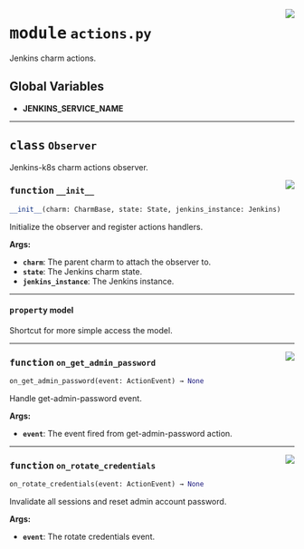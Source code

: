 <!-- markdownlint-disable -->

<a href="../src/actions.py#L0"><img align="right" style="float:right;" src="https://img.shields.io/badge/-source-cccccc?style=flat-square"></a>

# <kbd>module</kbd> `actions.py`
Jenkins charm actions. 

**Global Variables**
---------------
- **JENKINS_SERVICE_NAME**


---

## <kbd>class</kbd> `Observer`
Jenkins-k8s charm actions observer. 

<a href="../src/actions.py#L15"><img align="right" style="float:right;" src="https://img.shields.io/badge/-source-cccccc?style=flat-square"></a>

### <kbd>function</kbd> `__init__`

```python
__init__(charm: CharmBase, state: State, jenkins_instance: Jenkins)
```

Initialize the observer and register actions handlers. 



**Args:**
 
 - <b>`charm`</b>:  The parent charm to attach the observer to. 
 - <b>`state`</b>:  The Jenkins charm state. 
 - <b>`jenkins_instance`</b>:  The Jenkins instance. 


---

#### <kbd>property</kbd> model

Shortcut for more simple access the model. 



---

<a href="../src/actions.py#L34"><img align="right" style="float:right;" src="https://img.shields.io/badge/-source-cccccc?style=flat-square"></a>

### <kbd>function</kbd> `on_get_admin_password`

```python
on_get_admin_password(event: ActionEvent) → None
```

Handle get-admin-password event. 



**Args:**
 
 - <b>`event`</b>:  The event fired from get-admin-password action. 

---

<a href="../src/actions.py#L47"><img align="right" style="float:right;" src="https://img.shields.io/badge/-source-cccccc?style=flat-square"></a>

### <kbd>function</kbd> `on_rotate_credentials`

```python
on_rotate_credentials(event: ActionEvent) → None
```

Invalidate all sessions and reset admin account password. 



**Args:**
 
 - <b>`event`</b>:  The rotate credentials event. 


